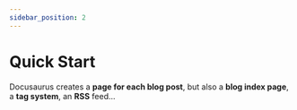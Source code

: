 ```yaml
---
sidebar_position: 2
---
```


# Quick Start

Docusaurus creates a **page for each blog post**, but also a **blog index page**, a **tag system**, an **RSS** feed...